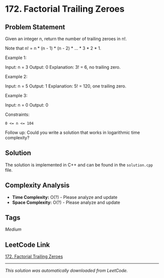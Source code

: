 # 172. Factorial Trailing Zeroes

## Problem Statement

Given an integer n, return the number of trailing zeroes in n!.

Note that n! = n * (n - 1) * (n - 2) * ... * 3 * 2 * 1.

Example 1:

Input: n = 3
Output: 0
Explanation: 3! = 6, no trailing zero.

Example 2:

Input: n = 5
Output: 1
Explanation: 5! = 120, one trailing zero.

Example 3:

Input: n = 0
Output: 0

Constraints:

	0 <= n <= 104

Follow up: Could you write a solution that works in logarithmic time complexity?

## Solution

The solution is implemented in C++ and can be found in the `solution.cpp` file.

## Complexity Analysis

- **Time Complexity:** O(?) - Please analyze and update
- **Space Complexity:** O(?) - Please analyze and update

## Tags

*Medium*

## LeetCode Link

[172. Factorial Trailing Zeroes](https://leetcode.com/problems/factorial-trailing-zeroes/)

---

*This solution was automatically downloaded from LeetCode.*
